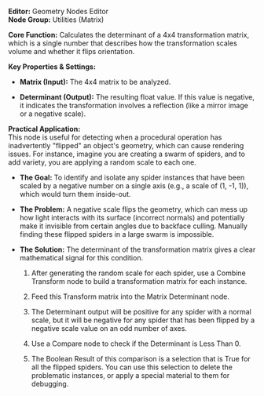**Editor:** Geometry Nodes Editor  
**Node Group:** Utilities (Matrix)

**Core Function:** Calculates the determinant of a 4x4 transformation matrix, which is a single number that describes how the transformation scales volume and whether it flips orientation.

**Key Properties & Settings:**

- **Matrix (Input):** The 4x4 matrix to be analyzed.
    
- **Determinant (Output):** The resulting float value. If this value is negative, it indicates the transformation involves a reflection (like a mirror image or a negative scale).
    

**Practical Application:**  
This node is useful for detecting when a procedural operation has inadvertently "flipped" an object's geometry, which can cause rendering issues. For instance, imagine you are creating a swarm of spiders, and to add variety, you are applying a random scale to each one.

- **The Goal:** To identify and isolate any spider instances that have been scaled by a negative number on a single axis (e.g., a scale of (1, -1, 1)), which would turn them inside-out.
    
- **The Problem:** A negative scale flips the geometry, which can mess up how light interacts with its surface (incorrect normals) and potentially make it invisible from certain angles due to backface culling. Manually finding these flipped spiders in a large swarm is impossible.
    
- **The Solution:** The determinant of the transformation matrix gives a clear mathematical signal for this condition.
    
    1. After generating the random scale for each spider, use a Combine Transform node to build a transformation matrix for each instance.
        
    2. Feed this Transform matrix into the Matrix Determinant node.
        
    3. The Determinant output will be positive for any spider with a normal scale, but it will be negative for any spider that has been flipped by a negative scale value on an odd number of axes.
        
    4. Use a Compare node to check if the Determinant is Less Than 0.
        
    5. The Boolean Result of this comparison is a selection that is True for all the flipped spiders. You can use this selection to delete the problematic instances, or apply a special material to them for debugging.